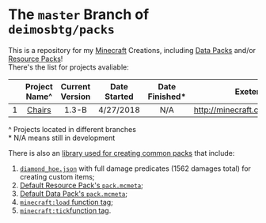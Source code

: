 # The `master` Branch of `deimosbtg/packs`

This is a repository for my [Minecraft][mcl] Creations, including [Data Packs][dtl] and/or [Resource Packs][rpl]!    
There's the list for projects avaliable:

  |     | Project Name^ | Current Version | Date Started | Date Finished\* | Exeternal Download Link |
  | --- | :---: | :---: | :---: | :---: | :---: |
  | 1 | [Chairs][chr] | 1.3-B | 4/27/2018 | N/A | http://minecraft.curseforge.com/projects/chairs |

  \^ Projects located in different branches    
  \* N/A means still in development

There is also an [library used for creating common packs][lib] that include:    
1. [`diamond_hoe.json`][dho] with full damage predicates (1562 damages total) for creating custom items;    
2. [Default Resource Pack's `pack.mcmeta`][drp];   
3. [Default Data Pack's `pack.mcmeta`][ddp];  
4. [`minecraft:load` function tag][lft];    
5. [`minecraft:tick`function tag][tft].    

[mcl]: http://minecraft.net
[dtl]: http://minecraft.gamepedia.com/data_pack
[rpl]: http://minecraft.gamepedia.com/resource_pack
[chr]: https://github.com/deimosbtg/packs/tree/chairs
[lib]: .libraries
[dho]: .libraries/resource_pack/assets/minecraft/models/item/diamond_hoe.json
[drp]: .libraries/resource_pack/pack.mcmeta
[ddp]: .libraries/data_pack/pack.mcmeta
[lft]: .libraries/data_pack/data/minecraft/tags/functions/load.json
[tft]: .libraries/data_pack/data/minecraft/tags/functions/tick.json
